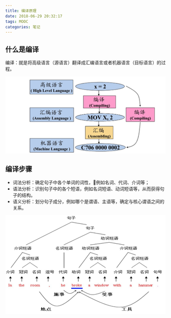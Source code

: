 ```yaml
---
title: 编译原理
date: 2018-06-29 20:32:17
tags: MOOC
categories: 笔记 
---
```



## 什么是编译

编译：就是将高级语言（源语言）翻译成汇编语言或者机器语言（目标语言）的过程。

![](编译原理/img01.jpg)

## 编译步骤

 - 词法分析：确定句子中各个单词的词性，例如名词、代词、介词等； 
 - 语法分析：识别句子中的各个短语，例如名词短语、动词短语等，从而获得句子的结构。
 - 语义分析：划分句子成分，例如哪个是谓语、主语等，确定与核心谓语之间的关系。

 ![](编译原理/img02.jpg)